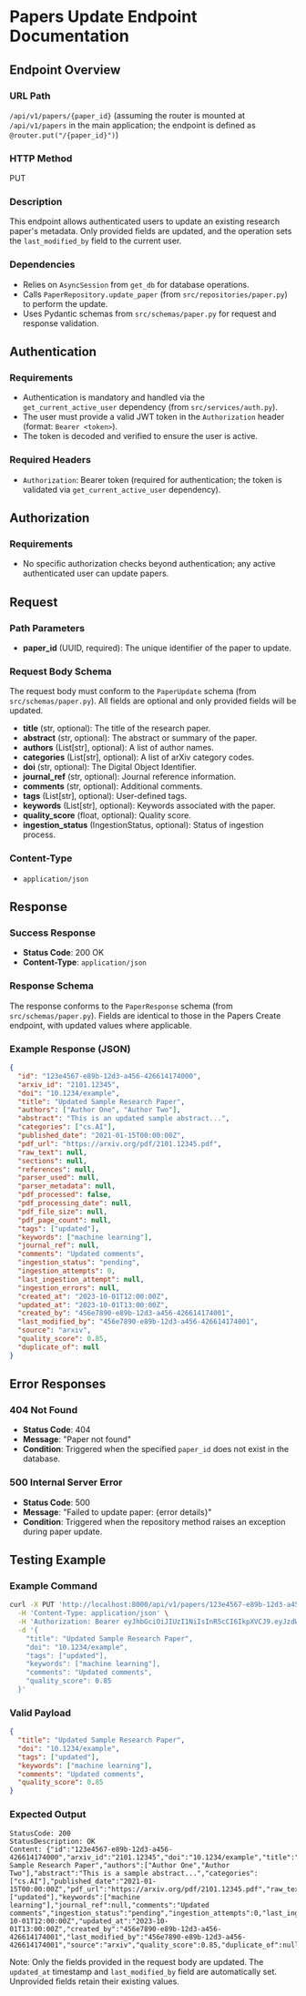 # Papers Update Endpoint Documentation

## Endpoint Overview

### URL Path
`/api/v1/papers/{paper_id}` (assuming the router is mounted at `/api/v1/papers` in the main application; the endpoint is defined as `@router.put("/{paper_id}")`)

### HTTP Method
PUT

### Description
This endpoint allows authenticated users to update an existing research paper's metadata. Only provided fields are updated, and the operation sets the `last_modified_by` field to the current user.

### Dependencies
- Relies on `AsyncSession` from `get_db` for database operations.
- Calls `PaperRepository.update_paper` (from `src/repositories/paper.py`) to perform the update.
- Uses Pydantic schemas from `src/schemas/paper.py` for request and response validation.

## Authentication

### Requirements
- Authentication is mandatory and handled via the `get_current_active_user` dependency (from `src/services/auth.py`).
- The user must provide a valid JWT token in the `Authorization` header (format: `Bearer <token>`).
- The token is decoded and verified to ensure the user is active.

### Required Headers
- `Authorization`: Bearer token (required for authentication; the token is validated via `get_current_active_user` dependency).

## Authorization

### Requirements
- No specific authorization checks beyond authentication; any active authenticated user can update papers.

## Request

### Path Parameters
- **paper_id** (UUID, required): The unique identifier of the paper to update.

### Request Body Schema
The request body must conform to the `PaperUpdate` schema (from `src/schemas/paper.py`). All fields are optional and only provided fields will be updated.

- **title** (str, optional): The title of the research paper.
- **abstract** (str, optional): The abstract or summary of the paper.
- **authors** (List[str], optional): A list of author names.
- **categories** (List[str], optional): A list of arXiv category codes.
- **doi** (str, optional): The Digital Object Identifier.
- **journal_ref** (str, optional): Journal reference information.
- **comments** (str, optional): Additional comments.
- **tags** (List[str], optional): User-defined tags.
- **keywords** (List[str], optional): Keywords associated with the paper.
- **quality_score** (float, optional): Quality score.
- **ingestion_status** (IngestionStatus, optional): Status of ingestion process.

### Content-Type
- `application/json`

## Response

### Success Response
- **Status Code**: 200 OK
- **Content-Type**: `application/json`

### Response Schema
The response conforms to the `PaperResponse` schema (from `src/schemas/paper.py`). Fields are identical to those in the Papers Create endpoint, with updated values where applicable.

### Example Response (JSON)
```json
{
  "id": "123e4567-e89b-12d3-a456-426614174000",
  "arxiv_id": "2101.12345",
  "doi": "10.1234/example",
  "title": "Updated Sample Research Paper",
  "authors": ["Author One", "Author Two"],
  "abstract": "This is an updated sample abstract...",
  "categories": ["cs.AI"],
  "published_date": "2021-01-15T00:00:00Z",
  "pdf_url": "https://arxiv.org/pdf/2101.12345.pdf",
  "raw_text": null,
  "sections": null,
  "references": null,
  "parser_used": null,
  "parser_metadata": null,
  "pdf_processed": false,
  "pdf_processing_date": null,
  "pdf_file_size": null,
  "pdf_page_count": null,
  "tags": ["updated"],
  "keywords": ["machine learning"],
  "journal_ref": null,
  "comments": "Updated comments",
  "ingestion_status": "pending",
  "ingestion_attempts": 0,
  "last_ingestion_attempt": null,
  "ingestion_errors": null,
  "created_at": "2023-10-01T12:00:00Z",
  "updated_at": "2023-10-01T13:00:00Z",
  "created_by": "456e7890-e89b-12d3-a456-426614174001",
  "last_modified_by": "456e7890-e89b-12d3-a456-426614174001",
  "source": "arxiv",
  "quality_score": 0.85,
  "duplicate_of": null
}
```

## Error Responses

### 404 Not Found
- **Status Code**: 404
- **Message**: "Paper not found"
- **Condition**: Triggered when the specified `paper_id` does not exist in the database.

### 500 Internal Server Error
- **Status Code**: 500
- **Message**: "Failed to update paper: {error details}"
- **Condition**: Triggered when the repository method raises an exception during paper update.

## Testing Example

### Example Command
```bash
curl -X PUT 'http://localhost:8000/api/v1/papers/123e4567-e89b-12d3-a456-426614174000' \
  -H 'Content-Type: application/json' \
  -H 'Authorization: Bearer eyJhbGciOiJIUzI1NiIsInR5cCI6IkpXVCJ9.eyJzdWIiOiJhZG1pbiIsImV4cCI6MTc1ODg3MDc4OH0.GrXDnxCPAYJxm3rG33_0bP3hMJXTu5FX68uHHF1WV1I' \
  -d '{
    "title": "Updated Sample Research Paper",
    "doi": "10.1234/example",
    "tags": ["updated"],
    "keywords": ["machine learning"],
    "comments": "Updated comments",
    "quality_score": 0.85
  }'
```

### Valid Payload
```json
{
  "title": "Updated Sample Research Paper",
  "doi": "10.1234/example",
  "tags": ["updated"],
  "keywords": ["machine learning"],
  "comments": "Updated comments",
  "quality_score": 0.85
}
```

### Expected Output
```
StatusCode: 200
StatusDescription: OK
Content: {"id":"123e4567-e89b-12d3-a456-426614174000","arxiv_id":"2101.12345","doi":"10.1234/example","title":"Updated Sample Research Paper","authors":["Author One","Author Two"],"abstract":"This is a sample abstract...","categories":["cs.AI"],"published_date":"2021-01-15T00:00:00Z","pdf_url":"https://arxiv.org/pdf/2101.12345.pdf","raw_text":null,"sections":null,"references":null,"parser_used":null,"parser_metadata":null,"pdf_processed":false,"pdf_processing_date":null,"pdf_file_size":null,"pdf_page_count":null,"tags":["updated"],"keywords":["machine learning"],"journal_ref":null,"comments":"Updated comments","ingestion_status":"pending","ingestion_attempts":0,"last_ingestion_attempt":null,"ingestion_errors":null,"created_at":"2023-10-01T12:00:00Z","updated_at":"2023-10-01T13:00:00Z","created_by":"456e7890-e89b-12d3-a456-426614174001","last_modified_by":"456e7890-e89b-12d3-a456-426614174001","source":"arxiv","quality_score":0.85,"duplicate_of":null}
```

Note: Only the fields provided in the request body are updated. The `updated_at` timestamp and `last_modified_by` field are automatically set. Unprovided fields retain their existing values.